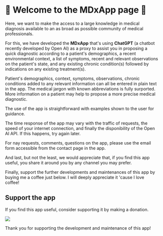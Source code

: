 # :hospital: Welcome to the MDxApp page :hospital:

Here, we want to make the access to a large knowledge in 
medical diagnosis available to an as broad as possible community of 
medical professionals.  

For this, we have developed the **MDxApp** that's using **ChatGPT** 
(a chatbot recently developed by Open AI) as a proxy to assist you in proposing 
a quick diagnostic according to a patient's demographics, a recent environmental context, 
a list of symptoms, recent and relevant observations on the patient's state, and any existing 
chronic condition(s) followed by indications on any existing treatment(s). 

Patient's demographics, context, symptoms, observations, chronic conditions added to any relevant information 
can all be entered in plain text in the app. The medical jargon with known abbreviations is fully surported. 
More information on a patient may help to propose a more precise medical diagnostic. 

The use of the app is straightforward with examples shown to the user for guidance. 

The time response of the app may vary with the traffic of requests, the speed of your internet connection, and 
finally the disponibility of the Open AI API. If this happens, try again later. 

For nay requests, comments, questions on the app, please use the email form accessible from the contact page in the 
app. 

And last, but not the least, we would appreciate that, if you find this app useful, you share it around you by any 
channel you may prefer. 

Finally, support the further developments and maintenances of this app by buying me a coffee just below. I will deeply 
appreciate it 'cause I love coffee! 

## Support the app

If you find this app useful, consider supporting it by making a donation.

<a href="https://www.buymeacoffee.com/geonosislaX"><img src="https://img.buymeacoffee.com/button-api/?text=Buy me a coffee&emoji=&slug=geonosislaX&button_colour=FFDD00&font_colour=000000&font_family=Cookie&outline_colour=000000&coffee_colour=ffffff" /></a>

Thank you for supporting the development and maintenance of this app!